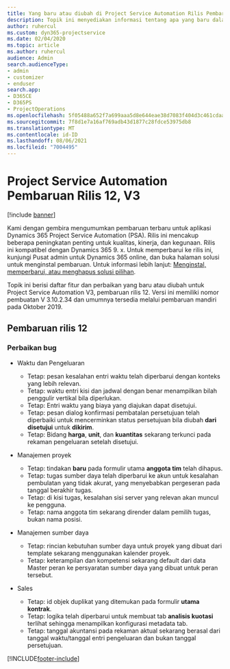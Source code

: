 ```yaml
---
title: Yang baru atau diubah di Project Service Automation Rilis Pembaruan 12, V3
description: Topik ini menyediakan informasi tentang apa yang baru dalam Project Service Automation Rilis Pembaruan 12, V3.
author: ruhercul
ms.custom: dyn365-projectservice
ms.date: 02/04/2020
ms.topic: article
ms.author: ruhercul
audience: Admin
search.audienceType:
- admin
- customizer
- enduser
search.app:
- D365CE
- D365PS
- ProjectOperations
ms.openlocfilehash: 5f05488a652f7a699aaa5d8e644eae38d7083f404d3c461cdaabd1915b1a710a
ms.sourcegitcommit: 7f8d1e7a16af769adb43d1877c28fdce53975db8
ms.translationtype: MT
ms.contentlocale: id-ID
ms.lasthandoff: 08/06/2021
ms.locfileid: "7004495"
---
```

# <a name="project-service-automation-update-release-12-v3"></a>Project Service Automation Pembaruan Rilis 12, V3

[!include [banner](../includes/psa-now-project-operations.md)]

Kami dengan gembira mengumumkan pembaruan terbaru untuk aplikasi Dynamics 365 Project Service Automation (PSA). Rilis ini mencakup beberapa peningkatan penting untuk kualitas, kinerja, dan kegunaan. Rilis ini kompatibel dengan Dynamics 365 9. x. Untuk memperbarui ke rilis ini, kunjungi Pusat admin untuk Dynamics 365 online, dan buka halaman solusi untuk menginstal pembaruan. Untuk informasi lebih lanjut: [Menginstal, memperbarui, atau menghapus solusi pilihan](/power-platform/admin/install-remove-preferred-solution).

Topik ini berisi daftar fitur dan perbaikan yang baru atau diubah untuk Project Service Automation V3, pembaruan rilis 12. Versi ini memiliki nomor pembuatan V 3.10.2.34 dan umumnya tersedia melalui pembaruan mandiri pada Oktober 2019.

## <a name="update-release-12"></a>Pembaruan rilis 12

### <a name="bug-fixes"></a>Perbaikan bug

- Waktu dan Pengeluaran

    - Tetap: pesan kesalahan entri waktu telah diperbarui dengan konteks yang lebih relevan.
    - Tetap: waktu entri kisi dan jadwal dengan benar menampilkan bilah penggulir vertikal bila diperlukan.
    - Tetap: Entri waktu yang biaya yang diajukan dapat disetujui.
    - Tetap: pesan dialog konfirmasi pembatalan persetujuan telah diperbaiki untuk mencerminkan status persetujuan bila diubah **dari disetujui** untuk **dikirim**.
    - Tetap: Bidang **harga**, **unit**, dan **kuantitas** sekarang terkunci pada rekaman pengeluaran setelah disetujui.

- Manajemen proyek

    - Tetap: tindakan **baru** pada formulir utama **anggota tim** telah dihapus.
    - Tetap: tugas sumber daya telah diperbarui ke akun untuk kesalahan pembulatan yang tidak akurat, yang menyebabkan pergeseran pada tanggal berakhir tugas.
    - Tetap: di kisi tugas, kesalahan sisi server yang relevan akan muncul ke pengguna.
    - Tetap: nama anggota tim sekarang dirender dalam pemilih tugas, bukan nama posisi.

- Manajemen sumber daya

    - Tetap: rincian kebutuhan sumber daya untuk proyek yang dibuat dari template sekarang menggunakan kalender proyek.
    - Tetap: keterampilan dan kompetensi sekarang default dari data Master peran ke persyaratan sumber daya yang dibuat untuk peran tersebut.

- Sales

    - Tetap: id objek duplikat yang ditemukan pada formulir **utama kontrak**.
    - Tetap: logika telah diperbarui untuk membuat tab **analisis kuotasi** terlihat sehingga menampilkan konfigurasi metadata tab.
    - Tetap: tanggal akuntansi pada rekaman aktual sekarang berasal dari tanggal waktu/tanggal entri pengeluaran dan bukan tanggal persetujuan.


[!INCLUDE[footer-include](../includes/footer-banner.md)]